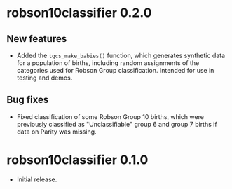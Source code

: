 # robson10classifier 0.2.0

## New features

-   Added the `tgcs_make_babies()` function, which generates synthetic data for a population of births, including random assignments of the categories used for Robson Group classification.  Intended for use in testing and demos.  

## Bug fixes

-   Fixed classification of some Robson Group 10 births, which were previously classified as "Unclassifiable" group 6 and group 7 births if data on Parity was missing. 

# robson10classifier 0.1.0

-   Initial release.
